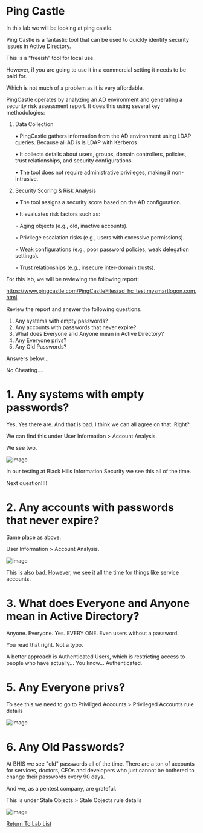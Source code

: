 # Ping Castle

In this lab we will be looking at ping castle.

Ping Castle is a fantastic tool that can be used to quickly identify security issues in Active Directory.

This is a “freeish” tool for local use. 

However, if you are going to use it in a commercial setting it needs to be paid for.

Which is not much of a problem as it is very affordable.

PingCastle operates by analyzing an AD environment and generating a security risk assessment report. It does this using several key methodologies:

1. Data Collection
   
	•	PingCastle gathers information from the AD environment using LDAP queries. Because all AD is is LDAP with Kerberos

	•	It collects details about users, groups, domain controllers, policies, trust relationships, and security configurations.

	•	The tool does not require administrative privileges, making it non-intrusive.


3. Security Scoring & Risk Analysis
   
	•	The tool assigns a security score based on the AD configuration.

	•	It evaluates risk factors such as:

	◦	Aging objects (e.g., old, inactive accounts).

	◦	Privilege escalation risks (e.g., users with excessive permissions).

	◦	Weak configurations (e.g., poor password policies, weak delegation settings).

	◦	Trust relationships (e.g., insecure inter-domain trusts).


For this lab, we will be reviewing the following report:

https://www.pingcastle.com/PingCastleFiles/ad_hc_test.mysmartlogon.com.html

Review the report and answer the following questions.

1. Any systems with empty passwords? 	
2. Any accounts with passwords that never expire? 
3. What does Everyone and Anyone mean in Active Directory?
5. Any Everyone privs?
6. Any Old Passwords?



Answers below...





No Cheating....



# 1. Any systems with empty passwords?

Yes, Yes there are.   And that is bad.  I think we can all agree on that.  Right?

We can find this under User Information > Account Analysis.

We see two.

![image](https://github.com/user-attachments/assets/f5cf89f0-c1d0-4a4f-8cc6-393a5202100a)

In our testing at Black Hills Information Security we see this all of the time.

Next question!!!!

# 2. Any accounts with passwords that never expire? 

Same place as above.  

User Information > Account Analysis.

![image](https://github.com/user-attachments/assets/211786d0-1f32-4356-ac5d-9770342eb983)


This is also bad. However, we see it all the time for things like service accounts.



# 3. What does Everyone and Anyone mean in Active Directory?

Anyone.  Everyone.  Yes.  EVERY ONE. Even users without a password. 

You read that right.  Not a typo.

A better approach is Authenticated Users, which is restricting access to people who have actually...  You know...  Authenticated.


# 5. Any Everyone privs?

To see this we need to go to Priviliged Accounts > Privileged Accounts rule details


![image](https://github.com/user-attachments/assets/0cf1c0c2-4d0a-4d19-a0d3-2add50744b65)



# 6. Any Old Passwords?

At BHIS we see "old" passwords all of the time.  There are a ton of accounts for services, doctors, CEOs and developers who just cannot be bothered to change their passwords every 90 days.

And we, as a pentest company, are grateful.

This is under Stale Objects > Stale Objects rule details

![image](https://github.com/user-attachments/assets/09b8c64c-a69f-4e38-b2f5-f63421ef33f7)

[Return To Lab List](https://github.com/strandjs/IntroLabs/blob/master/IntroClassFiles/navigation.md)













